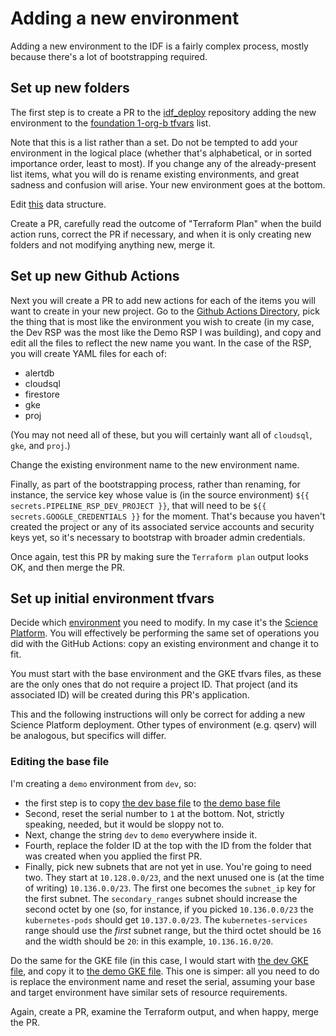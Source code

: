 # Adding a new environment

Adding a new environment to the IDF is a fairly complex process, mostly
because there's a lot of bootstrapping required.

## Set up new folders

The first step is to create a PR to the
[idf_deploy](https://github.com/lsst/idf_deploy) repository adding the
new environment to the [foundation 1-org-b
tfvars](./environment/foundation/1-org-b.tfvars) list.

Note that this is a list rather than a set.  Do not be tempted to add
your environment in the logical place (whether that's alphabetical, or
in sorted importance order, least to most).  If you change any of the
already-present list items, what you will do is rename existing
environments, and great sadness and confusion will arise.  Your new
environment goes at the bottom.

Edit
[this](https://github.com/lsst/idf_deploy/blob/d2f5f83d4c268b003df57106b74c623b98d586b0/environment/foundation/1-org-b/1-org-b.tfvars#L4-L12)
data structure.

Create a PR, carefully read the outcome of "Terraform Plan" when the
build action runs, correct the PR if necessary, and when it is only
creating new folders and not modifying anything new, merge it.

## Set up new Github Actions

Next you will create a PR to add new actions for each of the items
you will want to create in your new project.  Go to the [Github Actions
Directory](./.github/workflows), pick the thing that is most like the
environment you wish to create (in my case, the Dev RSP was the most
like the Demo RSP I was building), and copy and edit all the files to
reflect the new name you want.  In the case of the RSP, you will create
YAML files for each of:
* alertdb
* cloudsql
* firestore
* gke
* proj

(You may not need all of these, but you will certainly want all of
`cloudsql`, `gke`, and `proj`.)

Change the existing environment name to the new environment name.

Finally, as part of the bootstrapping process, rather than renaming, for
instance, the service key whose value is (in the source environment)
`${{ secrets.PIPELINE_RSP_DEV_PROJECT }}`, that will need to be
`${{ secrets.GOOGLE_CREDENTIALS }}` for the moment.  That's because you
haven't created the project or any of its associated service accounts
and security keys yet, so it's necessary to bootstrap with broader
admin credentials.

Once again, test this PR by making sure the `Terraform plan` output
looks OK, and then merge the PR.

## Set up initial environment tfvars

Decide which [environment](./environment/deployments) you need to
modify.  In my case it's the [Science
Platform](./environment/deployments/science-platform).  You will
effectively be performing the same set of operations you did with the
GitHub Actions: copy an existing environment and change it to fit.

You must start with the base environment and the GKE tfvars files, as
these are the only ones that do not require a project ID.  That project
(and its associated ID) will be created during this PR's application.

This and the following instructions will only be correct for adding a
new Science Platform deployment.  Other types of environment
(e.g. qserv) will be analogous, but specifics will differ.

### Editing the base file

I'm creating a `demo` environment from `dev`, so:

* the first step is to copy
  [the dev base file](./environment/deployments/science-platform/dev.tfvars) to 
  [the demo base
  file](./environment/deployments/science-platform/dev.tfvars)
* Second, reset the serial number to `1` at the bottom.  Not, strictly
  speaking, needed, but it would be sloppy not to.
* Next, change the string `dev` to `demo` everywhere inside it.
* Fourth, replace the folder ID at the top with the ID from the folder
  that was created when you applied the first PR.
* Finally, pick new subnets that are not yet in use.  You're going to
  need two.  They start at `10.128.0.0/23`, and the next unused
  one is (at the time of writing) `10.136.0.0/23`.  The first one
  becomes the `subnet_ip` key for the first subnet.  The
  `secondary_ranges` subnet should increase the second octet by one (so,
  for instance, if you picked `10.136.0.0/23` the `kubernetes-pods`
  should get `10.137.0.0/23`.  The `kubernetes-services` range should
  use the *first* subnet range, but the third octet should be `16` and
  the width should be `20`: in this example, `10.136.16.0/20`.

Do the same for the GKE file (in this case, I would start with [the dev
GKE file](./environment/deployments/science-platform/dev-gke.tfvars),
and copy it to [the demo GKE
file](./environment/deployments/science-platform/demo-gke.tfvars).  This
one is simper: all you need to do is replace the environment name and
reset the serial, assuming your base and target environment have similar
sets of resource requirements.

Again, create a PR, examine the Terraform output, and when happy, merge
the PR.




